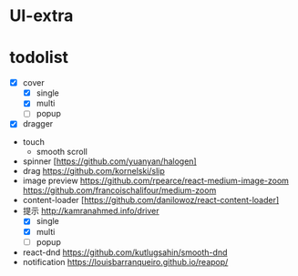 # UI-extra

# todolist 
- [x] cover
  - [x] single
  - [x] multi
  - [ ] popup
- [x] dragger

- touch
  - smooth scroll
- spinner [https://github.com/yuanyan/halogen]
- drag https://github.com/kornelski/slip
- image preview https://github.com/rpearce/react-medium-image-zoom  https://github.com/francoischalifour/medium-zoom
- content-loader [https://github.com/danilowoz/react-content-loader]
- 提示 http://kamranahmed.info/driver
  - [x] single
  - [x] multi
  - [ ] popup
- react-dnd  https://github.com/kutlugsahin/smooth-dnd
- notification https://louisbarranqueiro.github.io/reapop/